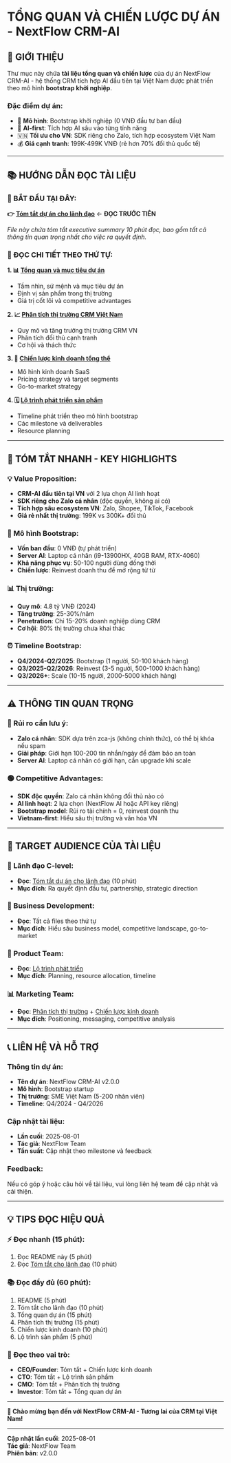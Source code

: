 # TỔNG QUAN VÀ CHIẾN LƯỢC DỰ ÁN - NextFlow CRM-AI

## 🎯 **GIỚI THIỆU**

Thư mục này chứa **tài liệu tổng quan và chiến lược** của dự án NextFlow CRM-AI - hệ thống CRM tích hợp AI đầu tiên tại Việt Nam được phát triển theo mô hình **bootstrap khởi nghiệp**.

### **Đặc điểm dự án:**
- 🚀 **Mô hình**: Bootstrap khởi nghiệp (0 VNĐ đầu tư ban đầu)
- 🤖 **AI-first**: Tích hợp AI sâu vào từng tính năng
- 🇻🇳 **Tối ưu cho VN**: SDK riêng cho Zalo, tích hợp ecosystem Việt Nam
- 💰 **Giá cạnh tranh**: 199K-499K VNĐ (rẻ hơn 70% đối thủ quốc tế)

---

## 📚 **HƯỚNG DẪN ĐỌC TÀI LIỆU**

### **🌟 BẮT ĐẦU TẠI ĐÂY:**
**👉 [Tóm tắt dự án cho lãnh đạo](./tom-tat-lanh-dao%20(Tóm%20tắt%20dự%20án%20cho%20lãnh%20đạo).md)** ← **ĐỌC TRƯỚC TIÊN**

*File này chứa tóm tắt executive summary 10 phút đọc, bao gồm tất cả thông tin quan trọng nhất cho việc ra quyết định.*

### **📖 ĐỌC CHI TIẾT THEO THỨ TỰ:**

**1. 📊 [Tổng quan và mục tiêu dự án](./tong-quan-du-an%20(Tổng%20quan%20và%20mục%20tiêu%20dự%20án).md)**
- Tầm nhìn, sứ mệnh và mục tiêu dự án
- Định vị sản phẩm trong thị trường
- Giá trị cốt lõi và competitive advantages

**2. 📈 [Phân tích thị trường CRM Việt Nam](./phan-tich-thi-truong%20(Phân%20tích%20thị%20trường%20CRM%20Việt%20Nam).md)**
- Quy mô và tăng trưởng thị trường CRM VN
- Phân tích đối thủ cạnh tranh
- Cơ hội và thách thức

**3. 💼 [Chiến lược kinh doanh tổng thể](./chien-luoc-kinh-doanh%20(Chiến%20lược%20kinh%20doanh%20tổng%20thể).md)**
- Mô hình kinh doanh SaaS
- Pricing strategy và target segments
- Go-to-market strategy

**4. 🗓️ [Lộ trình phát triển sản phẩm](./roadmap-san-pham%20(Lộ%20trình%20phát%20triển%20sản%20phẩm%20v2.0.0).md)**
- Timeline phát triển theo mô hình bootstrap
- Các milestone và deliverables
- Resource planning

---

## 🎯 **TÓM TẮT NHANH - KEY HIGHLIGHTS**

### **💡 Value Proposition:**
- **CRM-AI đầu tiên tại VN** với 2 lựa chọn AI linh hoạt
- **SDK riêng cho Zalo cá nhân** (độc quyền, không ai có)
- **Tích hợp sâu ecosystem VN**: Zalo, Shopee, TikTok, Facebook
- **Giá rẻ nhất thị trường**: 199K vs 300K+ đối thủ

### **🚀 Mô hình Bootstrap:**
- **Vốn ban đầu**: 0 VNĐ (tự phát triển)
- **Server AI**: Laptop cá nhân (i9-13900HX, 40GB RAM, RTX-4060)
- **Khả năng phục vụ**: 50-100 người dùng đồng thời
- **Chiến lược**: Reinvest doanh thu để mở rộng từ từ

### **📊 Thị trường:**
- **Quy mô**: 4.8 tỷ VNĐ (2024)
- **Tăng trưởng**: 25-30%/năm
- **Penetration**: Chỉ 15-20% doanh nghiệp dùng CRM
- **Cơ hội**: 80% thị trường chưa khai thác

### **⏰ Timeline Bootstrap:**
- **Q4/2024-Q2/2025**: Bootstrap (1 người, 50-100 khách hàng)
- **Q3/2025-Q2/2026**: Reinvest (3-5 người, 500-1000 khách hàng)
- **Q3/2026+**: Scale (10-15 người, 2000-5000 khách hàng)

---

## ⚠️ **THÔNG TIN QUAN TRỌNG**

### **🔴 Rủi ro cần lưu ý:**
- **Zalo cá nhân**: SDK dựa trên zca-js (không chính thức), có thể bị khóa nếu spam
- **Giải pháp**: Giới hạn 100-200 tin nhắn/ngày để đảm bảo an toàn
- **Server AI**: Laptop cá nhân có giới hạn, cần upgrade khi scale

### **🟢 Competitive Advantages:**
- **SDK độc quyền**: Zalo cá nhân không đối thủ nào có
- **AI linh hoạt**: 2 lựa chọn (NextFlow AI hoặc API key riêng)
- **Bootstrap model**: Rủi ro tài chính = 0, reinvest doanh thu
- **Vietnam-first**: Hiểu sâu thị trường và văn hóa VN

---

## 🎯 **TARGET AUDIENCE CỦA TÀI LIỆU**

### **👔 Lãnh đạo C-level:**
- **Đọc**: [Tóm tắt dự án cho lãnh đạo](./tom-tat-lanh-dao%20(Tóm%20tắt%20dự%20án%20cho%20lãnh%20đạo).md) (10 phút)
- **Mục đích**: Ra quyết định đầu tư, partnership, strategic direction

### **💼 Business Development:**
- **Đọc**: Tất cả files theo thứ tự
- **Mục đích**: Hiểu sâu business model, competitive landscape, go-to-market

### **🔧 Product Team:**
- **Đọc**: [Lộ trình phát triển](./roadmap-san-pham%20(Lộ%20trình%20phát%20triển%20sản%20phẩm%20v2.0.0).md)
- **Mục đích**: Planning, resource allocation, timeline

### **📊 Marketing Team:**
- **Đọc**: [Phân tích thị trường](./phan-tich-thi-truong%20(Phân%20tích%20thị%20trường%20CRM%20Việt%20Nam).md) + [Chiến lược kinh doanh](./chien-luoc-kinh-doanh%20(Chiến%20lược%20kinh%20doanh%20tổng%20thể).md)
- **Mục đích**: Positioning, messaging, competitive analysis

---

## 📞 **LIÊN HỆ VÀ HỖ TRỢ**

### **Thông tin dự án:**
- **Tên dự án**: NextFlow CRM-AI v2.0.0
- **Mô hình**: Bootstrap startup
- **Thị trường**: SME Việt Nam (5-200 nhân viên)
- **Timeline**: Q4/2024 - Q4/2026

### **Cập nhật tài liệu:**
- **Lần cuối**: 2025-08-01
- **Tác giả**: NextFlow Team
- **Tần suất**: Cập nhật theo milestone và feedback

### **Feedback:**
Nếu có góp ý hoặc câu hỏi về tài liệu, vui lòng liên hệ team để cập nhật và cải thiện.

---

## 💡 **TIPS ĐỌC HIỆU QUẢ**

### **⚡ Đọc nhanh (15 phút):**
1. Đọc README này (5 phút)
2. Đọc [Tóm tắt cho lãnh đạo](./tom-tat-lanh-dao%20(Tóm%20tắt%20dự%20án%20cho%20lãnh%20đạo).md) (10 phút)

### **📚 Đọc đầy đủ (60 phút):**
1. README (5 phút)
2. Tóm tắt cho lãnh đạo (10 phút)
3. Tổng quan dự án (15 phút)
4. Phân tích thị trường (15 phút)
5. Chiến lược kinh doanh (10 phút)
6. Lộ trình sản phẩm (5 phút)

### **🎯 Đọc theo vai trò:**
- **CEO/Founder**: Tóm tắt + Chiến lược kinh doanh
- **CTO**: Tóm tắt + Lộ trình sản phẩm
- **CMO**: Tóm tắt + Phân tích thị trường
- **Investor**: Tóm tắt + Tổng quan dự án

---

**🚀 Chào mừng bạn đến với NextFlow CRM-AI - Tương lai của CRM tại Việt Nam!**

---

**Cập nhật lần cuối**: 2025-08-01  
**Tác giả**: NextFlow Team  
**Phiên bản**: v2.0.0
